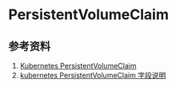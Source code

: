 # PersistentVolumeClaim

## 参考资料

1. [Kubernetes PersistentVolumeClaim](https://kubernetes.io/zh/docs/concepts/storage/persistent-volumes/#persistentvolumeclaims)
2. [kubernetes PersistentVolumeClaim 字段说明](https://kubernetes.io/docs/reference/generated/kubernetes-api/v1.21/#persistentvolumeclaim-v1-core)
